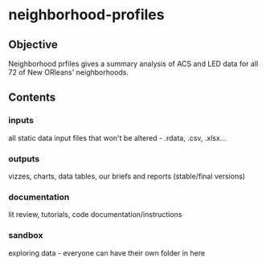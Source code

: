 # neighborhood-profiles
## Objective
Neighborhood prfiles gives a summary analysis of ACS and LED data for all 72 of New ORleans' neighborhoods.

## Contents

### inputs
all static data input files that won't be altered - .rdata, .csv, .xlsx...

### outputs
vizzes, charts, data tables, our briefs and reports (stable/final versions)

### documentation
lit review, tutorials, code documentation/instructions

### sandbox
exploring data - everyone can have their own folder in here